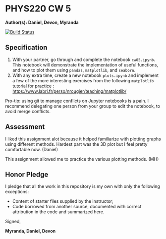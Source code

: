 # PHYS220 CW 5

**Author(s):** **Daniel, Devon, Myranda**

[![Build Status](https://travis-ci.org/chapman-phys220-2018s/cw-05-phys220.svg?branch=master)](https://travis-ci.org/chapman-phys220-2018s/cw-05-phys220)

## Specification

1. With your partner, go through and complete the notebook `cw05.ipynb`. This notebook will demonstrate the implementation of useful functions, and how to plot them using `pandas`, `matplotlib`, and `seaborn`.
1. With any extra time, create a new notebook `plots.ipynb` and implement a few of the more interesting exercises from the following `matplotlib` tutorial for practice : https://www.labri.fr/perso/nrougier/teaching/matplotlib/

Pro-tip: using git to manage conflicts on Jupyter notebooks is a pain. I recommend delegating one person from your group to edit the notebook, to avoid merge conflicts.

## Assessment

I liked this assignment alot because it helped familiarize with plotting graphs using different methods. Hardest part was the 3D plot but I feel pretty comfortable now. (Daniel)

This assignment allowed me to practice the various plotting methods. (MH)

## Honor Pledge

I pledge that all the work in this repository is my own with only the following exceptions:

* Content of starter files supplied by the instructor;
* Code borrowed from another source, documented with correct attribution in the code and summarized here.

Signed,

**Myranda, Daniel, Devon**
